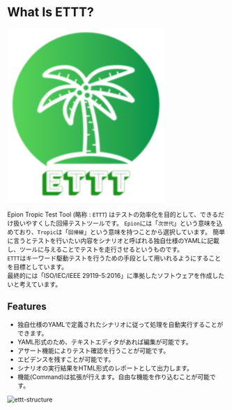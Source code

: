   
# What Is ETTT?

![ETTT](media/logo-xsmall.svg)

Epion Tropic Test Tool (略称 : `ETTT`) はテストの効率化を目的として、できるだけ扱いやすくした回帰テストツールです。
`Epion`には「`次世代`」という意味を込めており、`Tropic`は「`回帰線`」という意味を持つことから選択しています。
簡単に言うとテストを行いたい内容をシナリオと呼ばれる独自仕様のYAMLに記載し、ツールに与えることでテストを走行させるというものです。  
`ETTT`はキーワード駆動テストを行うための手段として用いれるようにすることを目標としています。  
最終的には「ISO/IEC/IEEE 29119-5:2016」に準拠したソフトウェアを作成したいと考えています。  

## Features

- 独自仕様のYAMLで定義されたシナリオに従って処理を自動実行することができます。
- YAML形式のため、テキストエディタがあれば編集が可能です。
- アサート機能によりテスト確認を行うことが可能です。
- エビデンスを残すことが可能です。
- シナリオの実行結果をHTML形式のレポートとして出力します。
- 機能(Command)は拡張が行えます。自由な機能を作り込むことが可能です。

![ettt-structure](/media/ettt-structure.png)


